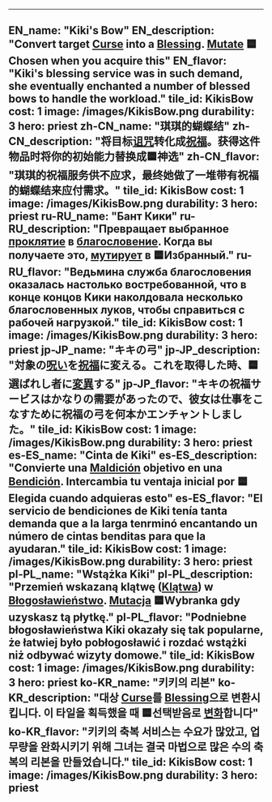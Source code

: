 ---

EN_name: "Kiki's Bow"
EN_description: "Convert target <u>Curse</u> into a <u>Blessing</u>. <u>Mutate</u> 🟦Chosen when you acquire this"
EN_flavor: "Kiki's blessing service was in such demand, she eventually enchanted a number of blessed bows to handle the workload."
tile_id: KikisBow
cost: 1
image: /images/KikisBow.png
durability: 3
hero: priest
zh-CN_name: "琪琪的蝴蝶结"
zh-CN_description: "将目标<u>诅咒</u>转化成<u>祝福</u>。获得这件物品时将你的初始能力替换成🟦神选"
zh-CN_flavor: "琪琪的祝福服务供不应求，最终她做了一堆带有祝福的蝴蝶结来应付需求。"
tile_id: KikisBow
cost: 1
image: /images/KikisBow.png
durability: 3
hero: priest
ru-RU_name: "Бант Кики"
ru-RU_description: "Превращает выбранное <u>проклятие</u> в <u>благословение</u>. Когда вы получаете это, <u>мутирует</u> в 🟦Избранный."
ru-RU_flavor: "Ведьмина служба благословения оказалась настолько востребованной, что в конце концов Кики наколдовала несколько благословенных луков, чтобы справиться с рабочей нагрузкой."
tile_id: KikisBow
cost: 1
image: /images/KikisBow.png
durability: 3
hero: priest
jp-JP_name: "キキの弓"
jp-JP_description: "対象の<u>呪い</u>を<u>祝福</u>に変える。これを取得した時、🟦選ばれし者に<u>変異</u>する"
jp-JP_flavor: "キキの祝福サービスはかなりの需要があったので、彼女は仕事をこなすために祝福の弓を何本かエンチャントしました。"
tile_id: KikisBow
cost: 1
image: /images/KikisBow.png
durability: 3
hero: priest
es-ES_name: "Cinta de Kiki"
es-ES_description: "Convierte una <u>Maldición</u> objetivo en una <u>Bendición</u>. Intercambia tu ventaja inicial por 🟦Elegida cuando adquieras esto"
es-ES_flavor: "El servicio de bendiciones de Kiki tenía tanta demanda que a la larga tenrminó encantando un número de cintas benditas para que la ayudaran."
tile_id: KikisBow
cost: 1
image: /images/KikisBow.png
durability: 3
hero: priest
pl-PL_name: "Wstążka Kiki"
pl-PL_description: "Przemień wskazaną klątwę (<u>Klątwa</u>) w <u>Błogosławieństwo</u>. <u>Mutacja</u> 🟦Wybranka gdy uzyskasz tą płytkę."
pl-PL_flavor: "Podniebne błogosławieństwa Kiki okazały się tak popularne, że łatwiej było pobłogosławić i rozdać wstążki niż odbywać wizyty domowe."
tile_id: KikisBow
cost: 1
image: /images/KikisBow.png
durability: 3
hero: priest
ko-KR_name: "키키의 리본"
ko-KR_description: "대상 <u>Curse</u>를 <u>Blessing</u>으로 변환시킵니다. 이 타일을 획득했을 때 🟦선택받음로 <u>변화</u>합니다"
ko-KR_flavor: "키키의 축복 서비스는 수요가 많았고, 업무량을 완화시키기 위해  그녀는 결국 마법으로 많은 수의 축복의 리본을 만들었습니다."
tile_id: KikisBow
cost: 1
image: /images/KikisBow.png
durability: 3
hero: priest
---